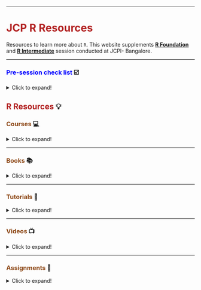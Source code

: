 ------------

# <span style="color: firebrick;"> JCP R Resources </span>

Resources to learn more about `R`. This website supplements <ins>**R Foundation**</ins> and <ins>**R Intermediate**</ins> session conducted at JCPI- Bangalore. 

****

###  <span style="color: blue;"> Pre-session check list </span> :ballot_box_with_check:

<details>
  <summary>Click to expand!</summary>

We would require `R` and `R Studio` for the session. Remember that `R Studio` doesn't work without `R`. You would need to download both of these softwares. 

* [ ] [**R download**](https://cran.r-project.org/bin/windows/base/) 
* [ ] [**R Studio Download**](https://rstudio.com/products/rstudio/download/#download) 

* [ ] [**Read R Foundations Syllabus**](https://github.com/vkoul/jcpR/blob/master/Resources/R_Foundations_Syllabus.pdf) 
* [ ] [**Watch: What is R?**](https://www.youtube.com/watch?v=XcBLEVknqvY): A very good introductory video on R. 


### <span style="color: #8B4513"> Reference Books (R Foundation) :orange_book: </span> 

* [ ] [**Hands-On Programming with R**](https://rstudio-education.github.io/hopr/) 
    * [ ] [**Ch-2: The very basics**](https://rstudio-education.github.io/hopr/basics.html) 
    * [ ] [**Ch-3: Packages and Help Pages**](https://rstudio-education.github.io/hopr/packages.html) 
    * [ ] [**Ch-5: R Objects**](https://rstudio-education.github.io/hopr/r-objects.html) 
    * [ ] [**Ch-6: R Notation**](https://rstudio-education.github.io/hopr/r-notation.html) 

* [ ] [**R for Data Science**](https://r4ds.had.co.nz/) 
    * [ ] [**Ch-11: Data Import**](https://r4ds.had.co.nz/data-import.html) .
    * [ ] [**Ch-5: Data Transformation**](https://r4ds.had.co.nz/transform.html)
    * [ ] [**Ch-18: Pipes**](https://r4ds.had.co.nz/pipes.html)

</details>

## <span style="color: firebrick;"> R Resources </span> :bulb:

### <span style="color: #8B4513"> Courses </span> :computer:

<details>
  <summary>Click to expand!</summary>

1. **[Introduction to R by Datacamp](https://www.datacamp.com/courses/free-introduction-to-r)**: Good intro course. Although its paid now.

2. **[Data Science: R Basics](https://www.edx.org/course/r-basics-2)**: This is by Harvard and is a part of the 9 courses in **[Data Science Certificate](https://www.edx.org/professional-certificate/harvardx-data-science)**. If you are interested in learning ML and Stats these are great courses. 

3. **[Dataquest R Courses](https://www.dataquest.io/path/data-analyst-r/)**: Dataquest is similar to [Datacamp](www.datacamp.com), you can learn R coding in an interactive manner. Check out their free courses
    - **[Introduction to Programming in R](https://www.dataquest.io/course/intro-to-r/)**
    - **[Intermediate R Programming](https://www.dataquest.io/course/intermediate-r-programming/)**
    - **[Data Visualization in R](https://www.dataquest.io/course/r-data-viz/)**

4. **[Swirl: Learn R interactively within R Studio](https://swirlstats.com/students.html)**: The swirl R package makes it fun and easy to learn R programming and data science. If you are new to R, have no fear.

5. **[R Bootcamp](https://www.datacamp.com/courses/rbootcamp)**: This is a short course covering the basics of [`ggplot`](https://ggplot2.tidyverse.org/), [`dplyr`](https://dplyr.tidyverse.org/), [`tidyr`](https://tidyr.tidyverse.org/) and `broom`.

6. **[Effective Data Storytelling using the tidyverse](https://www.datacamp.com/courses/3085)**: This course is designed to supplement and build on the content covered at http://moderndive.com and the slides at http://bit.ly/soc301-slides. It assumes that you have completed the Introduction to R course on DataCamp.


</details>

****
### <span style="color: #8B4513"> Books </span> :books:

<details>
  <summary>Click to expand!</summary>
    
1. **[R For Data Science](https://r4ds.had.co.nz/)**: This book is a great introduction to `R` and covers the components of the [`Data Science pipeline`](https://r4ds.had.co.nz/introduction.html) which we discussed in the session. 

2. **[Hands-On Programming with R](https://rstudio-education.github.io/hopr/)**: This covers the programmatic aspects of the `R` language and would help you to be really clear with the basics. 

3. **[Cookbook for R](http://www.cookbook-r.com)** The goal of the cookbook is to provide solutions to common tasks and problems in analyzing data. Most of the code in these pages can be copied and pasted into the R command window if you want to see them in action.

</details>

****
### <span style="color: #8B4513"> Tutorials </span>:ledger:
<details>
  <summary>Click to expand!</summary>

1. **[R Primers](https://rstudio.cloud/learn/primers)** : Learn data science basics with the interactive tutorials designed by RStudio.

1. **[R Programming](https://swcarpentry.github.io/r-novice-inflammation/)**

2. **[R for Reproducible Scientific Analysis](http://swcarpentry.github.io/r-novice-gapminder/)** : An introduction to R for non-programmers using gapminder data

3. **[Data Analysis and Visualization in R](https://datacarpentry.org/R-ecology-lesson/index.html)**

4. **[Data Wrangling with R](https://cengel.github.io/R-data-wrangling/)**

5. **[R Studio Cheatsheets](https://rstudio.com/resources/cheatsheets/)** 


</details>

***
    
### <span style="color: #8B4513"> Videos </span>:tv:

<details>
  <summary>Click to expand!</summary>
    
1. **[What is R?](https://www.youtube.com/watch?v=XcBLEVknqvY)** : A very good introductory video on R. 

2. **[Why Use R? - R Tidyverse Reporting and Analytics for Excel Users](https://www.youtube.com/watch?v=jn_3N_o2d6Q)**

3. **[Data Analysis Screencasts](https://www.youtube.com/watch?v=nx5yhXAQLxw&list=PLnH3UnphKJdvbQsOFoFcTrbn18I_NBvW3)** : [David Robinson](http://varianceexplained.org/) is a Data Scientest at Datacamp and does a weekly #TidyTuesday Screencast. You can do it along with him, very good exercise in Data Analysis using R. 

</details>

****
### <span style="color: #8B4513"> Assignments </span> :pencil:

<details>
  <summary>Click to expand!</summary>

1. **The Analytics Edge** course either on [OCW](https://ocw.mit.edu/courses/sloan-school-of-management/15-071-the-analytics-edge-spring-2017/index.htm) or [edx](https://edx.org/course/the-analytics-edge). Please check the assignments tab. They have provided the data for each assignment. You can readily check your answers on their website. 

  * Some of these assignments would expect you to know more than what was covered in class, so make extensive use of Google. This is a proper Masters level course taught at MIT in their Business Analytics program, so expect it to be challenging but you will definitely learn a lot if you are able to finish the assignments. 

2. **[In-house test](http://rpubs.com/cbatra/500620)**: This is a pre-requiste to attend the R-Intermediate class. Mail me for the datasets to be used. 

3. **[Revision Quiz](http://rpubs.com/koulvi/revisionquiz)**: Based on Part 1 of R Foundations 

</details>

